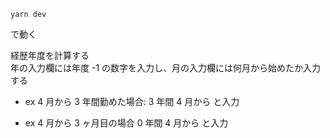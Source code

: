 ```
yarn dev
```

で動く

経歴年度を計算する  
年の入力欄には年度 -1 の数字を入力し、月の入力欄には何月から始めたか入力する

- ex 4 月から 3 年間勤めた場合:
  3 年間 4 月から と入力

- ex 4 月から 3 ヶ月目の場合
  0 年間 4 月から と入力
